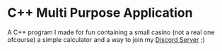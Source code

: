 # C++ Multi Purpose Application

A C++ program I made for fun containing a small casino (not a real one ofcourse) a simple calculator and a way to join my [Discord Server](https://discord.gg/EsSZYNhZgs) ;)
